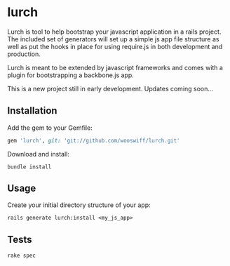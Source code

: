 lurch
========

Lurch is tool to help bootstrap your javascript application in a rails project.  The included set of generators will set up a simple js app file structure as well as put the hooks in place for using require.js in both development and production.

Lurch is meant to be extended by javascript frameworks and comes with a plugin for bootstrapping a backbone.js app.

This is a new project still in early development.  Updates coming soon...

## Installation

Add the gem to your Gemfile:
```ruby
gem 'lurch', git: 'git://github.com/wooswiff/lurch.git'
```

Download and install:
```
bundle install
```


## Usage

Create your initial directory structure of your app:
```
rails generate lurch:install <my_js_app>
```

## Tests

```
rake spec
```
